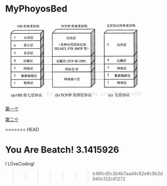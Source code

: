 # MyPhoyosBed
![sc](计算机网络images/20170822222325781.png)

[第一个](计算机网络学习/计算机网络理解.md)

[第二个](Export-4f4c2c04-7aab-4473-8fa1-8766e0fc41aa/image/5-b3772cd2-c6c8-4d4d-8877-fd31ddeebc49.md)

<<<<<<< HEAD

You Are Beatch!  3.1415926
=======
I LOveCoding!
>>>>>>> b46fcd5c2b4b7aad4c62e8c9b2d940c132c81272
